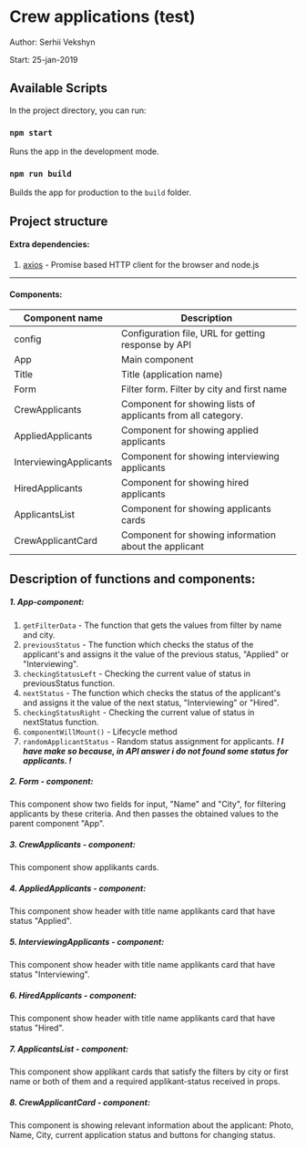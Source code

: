 # Crew applications (test)

Author: Serhii Vekshyn

Start: 25-jan-2019

Available Scripts
--------------------------------------------------------------------------------------------

In the project directory, you can run:

### `npm start`

Runs the app in the development mode.

### `npm run build`

Builds the app for production to the `build` folder.

Project structure
--------------------------------------------------------------------------------------------

#### Extra dependencies:

1. [axios](https://www.npmjs.com/package/axios) - Promise based HTTP client for the browser and node.js
--------------------------------------------------------------------------------------------

#### Components:

|Component name         | Description
|-----------------------|--------------------------------------------------------------------
|config                 | Сonfiguration file, URL for getting response by API
|App                    | Main component
|Title                  | Title (application name)
|Form                   | Filter form. Filter by city and first name
|CrewApplicants         | Component for showing lists of applicants from all category.
|AppliedApplicants      | Component for showing applied applicants
|InterviewingApplicants | Component for showing interviewing applicants
|HiredApplicants        | Component for showing hired applicants
|ApplicantsList         | Component for showing applicants cards
|CrewApplicantCard      | Component for showing information about the applicant

Description of functions and components:
--------------------------------------------------------------------------------------------

##### 1. App-component:

1. `getFilterData` - The function that gets the values from filter by name and city.
1. `previousStatus` - The function which checks the status of the applicant's and assigns it the value of the previous status, "Applied" or "Interviewing".
3. `checkingStatusLeft` - Checking the current value of status in previousStatus function.
4. `nextStatus` - The function which checks the status of the applicant's and assigns it the value of the next status, "Interviewing" or "Hired".
5. `checkingStatusRight` - Checking the current value of status in nextStatus function.
6. `componentWillMount()` - Lifecycle method
7. `randomApplicantStatus` - Random status assignment for applicants.  ***! I have make so because, in API answer i do not found some status for applicants. !***

##### 2. Form - component:
This component show two fields for input, "Name" and "City", for filtering applicants by these criteria. And then passes the obtained values to the parent component "App".

##### 3. CrewApplicants - component:
This component show applikants cards.

##### 4. AppliedApplicants - component:
This component show header with title name applikants card that have status "Applied".

##### 5. InterviewingApplicants - component:
This component show header with title name applikants card that have status "Interviewing".

##### 6. HiredApplicants - component:
This component show header with title name applikants card that have status "Hired".

##### 7. ApplicantsList - component:
This component show applikant cards that satisfy the filters by city or first name or both of them and a required applikant-status received in props.

##### 8. CrewApplicantCard - component:
This component is showing relevant information about the applicant: Photo, Name, City, current application status and buttons for changing status.


